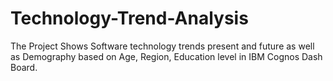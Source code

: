 # Technology-Trend-Analysis
The Project Shows  Software technology trends present and future as well  as Demography based on Age, Region, Education level  in IBM  Cognos Dash Board.
